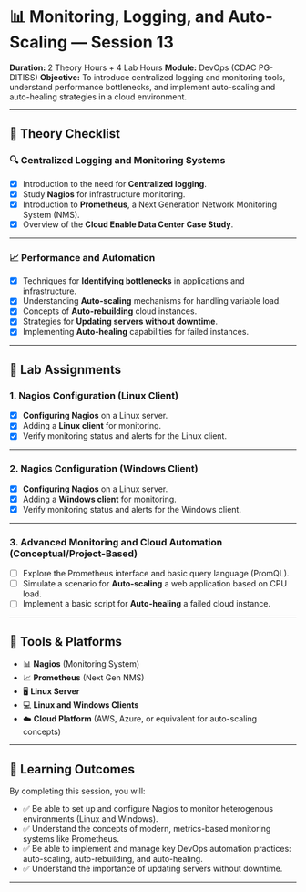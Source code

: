 # 📊 Monitoring, Logging, and Auto-Scaling — Session 13

**Duration:** 2 Theory Hours + 4 Lab Hours
**Module:** DevOps (CDAC PG-DITISS)
**Objective:** To introduce centralized logging and monitoring tools, understand performance bottlenecks, and implement auto-scaling and auto-healing strategies in a cloud environment.

---

## 📘 **Theory Checklist**

### 🔍 Centralized Logging and Monitoring Systems
- [x] Introduction to the need for **Centralized logging**.
- [x] Study **Nagios** for infrastructure monitoring.
- [x] Introduction to **Prometheus**, a Next Generation Network Monitoring System (NMS).
- [x] Overview of the **Cloud Enable Data Center Case Study**.

---

### 📈 Performance and Automation
- [x] Techniques for **Identifying bottlenecks** in applications and infrastructure.
- [x] Understanding **Auto-scaling** mechanisms for handling variable load.
- [x] Concepts of **Auto-rebuilding** cloud instances.
- [x] Strategies for **Updating servers without downtime**.
- [x] Implementing **Auto-healing** capabilities for failed instances.

---

## 🧪 **Lab Assignments**

### 1. Nagios Configuration (Linux Client)
- [x] **Configuring Nagios** on a Linux server.
- [x] Adding a **Linux client** for monitoring.
- [x] Verify monitoring status and alerts for the Linux client.

---

### 2. Nagios Configuration (Windows Client)
- [x] **Configuring Nagios** on a Linux server.
- [x] Adding a **Windows client** for monitoring.
- [x] Verify monitoring status and alerts for the Windows client.

---

### 3. Advanced Monitoring and Cloud Automation (Conceptual/Project-Based)
- [ ] Explore the Prometheus interface and basic query language (PromQL).
- [ ] Simulate a scenario for **Auto-scaling** a web application based on CPU load.
- [ ] Implement a basic script for **Auto-healing** a failed cloud instance.

---

## 🧰 **Tools & Platforms**
- 📊 **Nagios** (Monitoring System)
- 📈 **Prometheus** (Next Gen NMS)
- 🖥️ **Linux Server**
- 💻 **Linux and Windows Clients**
- ☁️ **Cloud Platform** (AWS, Azure, or equivalent for auto-scaling concepts)

---

## 🎯 **Learning Outcomes**
By completing this session, you will:
- ✅ Be able to set up and configure Nagios to monitor heterogenous environments (Linux and Windows).
- ✅ Understand the concepts of modern, metrics-based monitoring systems like Prometheus.
- ✅ Be able to implement and manage key DevOps automation practices: auto-scaling, auto-rebuilding, and auto-healing.
- ✅ Understand the importance of updating servers without downtime.

---

